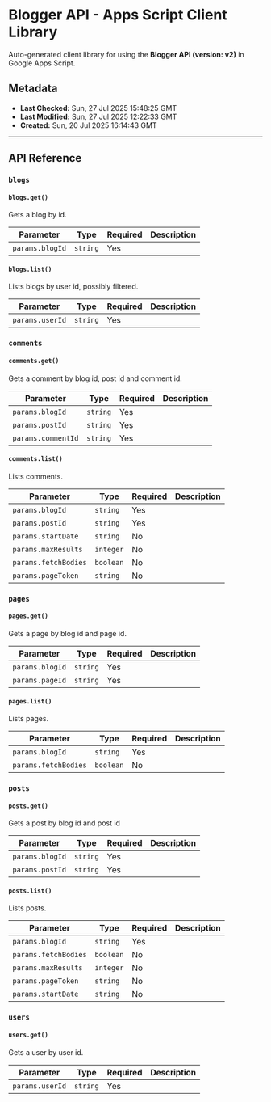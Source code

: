 # Blogger API - Apps Script Client Library

Auto-generated client library for using the **Blogger API (version: v2)** in Google Apps Script.

## Metadata

- **Last Checked:** Sun, 27 Jul 2025 15:48:25 GMT
- **Last Modified:** Sun, 27 Jul 2025 12:22:33 GMT
- **Created:** Sun, 20 Jul 2025 16:14:43 GMT



---

## API Reference

### `blogs`

#### `blogs.get()`

Gets a blog by id.

| Parameter | Type | Required | Description |
|---|---|---|---|
| `params.blogId` | `string` | Yes |  |

#### `blogs.list()`

Lists blogs by user id, possibly filtered.

| Parameter | Type | Required | Description |
|---|---|---|---|
| `params.userId` | `string` | Yes |  |

### `comments`

#### `comments.get()`

Gets a comment by blog id, post id and comment id.

| Parameter | Type | Required | Description |
|---|---|---|---|
| `params.blogId` | `string` | Yes |  |
| `params.postId` | `string` | Yes |  |
| `params.commentId` | `string` | Yes |  |

#### `comments.list()`

Lists comments.

| Parameter | Type | Required | Description |
|---|---|---|---|
| `params.blogId` | `string` | Yes |  |
| `params.postId` | `string` | Yes |  |
| `params.startDate` | `string` | No |  |
| `params.maxResults` | `integer` | No |  |
| `params.fetchBodies` | `boolean` | No |  |
| `params.pageToken` | `string` | No |  |

### `pages`

#### `pages.get()`

Gets a page by blog id and page id.

| Parameter | Type | Required | Description |
|---|---|---|---|
| `params.blogId` | `string` | Yes |  |
| `params.pageId` | `string` | Yes |  |

#### `pages.list()`

Lists pages.

| Parameter | Type | Required | Description |
|---|---|---|---|
| `params.blogId` | `string` | Yes |  |
| `params.fetchBodies` | `boolean` | No |  |

### `posts`

#### `posts.get()`

Gets a post by blog id and post id

| Parameter | Type | Required | Description |
|---|---|---|---|
| `params.blogId` | `string` | Yes |  |
| `params.postId` | `string` | Yes |  |

#### `posts.list()`

Lists posts.

| Parameter | Type | Required | Description |
|---|---|---|---|
| `params.blogId` | `string` | Yes |  |
| `params.fetchBodies` | `boolean` | No |  |
| `params.maxResults` | `integer` | No |  |
| `params.pageToken` | `string` | No |  |
| `params.startDate` | `string` | No |  |

### `users`

#### `users.get()`

Gets a user by user id.

| Parameter | Type | Required | Description |
|---|---|---|---|
| `params.userId` | `string` | Yes |  |